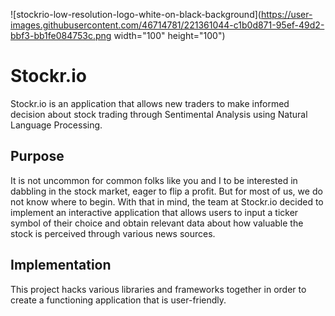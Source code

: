 
![stockrio-low-resolution-logo-white-on-black-background](https://user-images.githubusercontent.com/46714781/221361044-c1b0d871-95ef-49d2-bbf3-bb1fe084753c.png width="100" height="100")


# Stockr.io

Stockr.io is an application that allows new traders to make informed decision about stock trading through Sentimental Analysis using Natural Language Processing.

## Purpose

It is not uncommon for common folks like you and I to be interested in dabbling in the stock market, eager to flip a profit. But for most of us, we do not know where to begin. With that in mind, the team at Stockr.io decided to implement an interactive application that allows users to input a ticker symbol of their choice and obtain relevant data about how valuable the stock is perceived through various news sources.


## Implementation

This project hacks various libraries and frameworks together in order to create a functioning application that is user-friendly.

